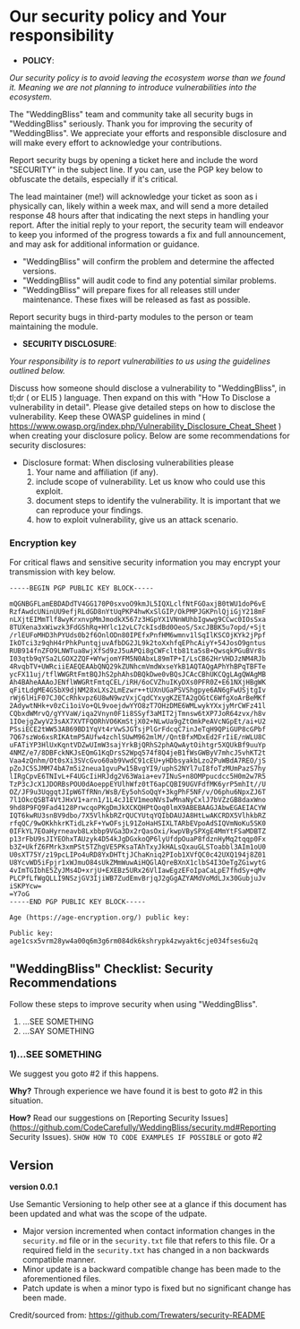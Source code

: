 # Our security policy and Your responsibility
- **POLICY**:

*Our security policy is to avoid leaving the ecosystem worse than we found it. 
Meaning we are not planning to introduce vulnerabilities into the ecosystem.*

The "WeddingBliss" team and community take all security bugs in "WeddingBliss" seriously. 
Thank you for improving the security of "WeddingBliss". 
We appreciate your efforts and responsible disclosure and will make every effort to acknowledge your 
contributions.

Report security bugs by opening a ticket here and include the word "SECURITY" in the subject line.
If you can, use the PGP key below to obfuscate the details, especially if it's critical.

The lead maintainer (me!) will acknowledge your ticket as soon as i physically can, likely within a week max, 
and will send a more detailed response 48 hours after that indicating the next steps in 
handling your report. After the initial reply to your report, 
the security team will endeavor to keep you informed of the progress towards a fix and 
full announcement, and may ask for additional information or guidance.

- "WeddingBliss" will confirm the problem and determine the affected versions.
- "WeddingBliss" will audit code to find any potential similar problems.
- "WeddingBliss" will prepare fixes for all releases still under maintenance. These fixes will be released as fast as possible.

Report security bugs in third-party modules to the person or team maintaining the module.

- **SECURITY DISCLOSURE**:

*Your responsibility is to report vulnerabilities to us using the guidelines outlined below.*

Discuss how someone should disclose a vulnerability to "WeddingBliss", in tl;dr ( or ELI5 )
language. Then expand on this with "How To Disclose a vulnerability in detail".
Please give detailed steps on how to disclose the vulnerability.
Keep these OWASP guidelines in mind
( https://www.owasp.org/index.php/Vulnerability_Disclosure_Cheat_Sheet ) 
when creating your disclosure policy. Below are some recommendations for security disclosures:


- Disclosure format: When disclosing vulnerabilities please 
  1. Your name and affiliation (if any).
  2. include scope of vulnerability. Let us know who could use this exploit.
  3. document steps to identify the vulnerability. It is important that we can reproduce your findings. 
  4. how to exploit vulnerability, give us an attack scenario.

### Encryption key 
For critical flaws and sensitive security information you may encrypt your transmission with key below.
```
-----BEGIN PGP PUBLIC KEY BLOCK-----

mQGNBGFLamEBDADdTV4GG170P0sxvoO9kmJL5IQXLclfNtFGOaxjB0tWU1doP6vE
RzfAwdcUNinUU9efjRLdGD8nYtUqPKP4hwKxSlGIP/OkPMPJGKPnlQjiGjY218mF
nLXjtEIMmTlf8wyKrxnvpMmJmodkX567z3HGpYX1VNnWUhbIgwwg9CCwc0IOsSxa
8TUXena3xWiwzk3FdGShRq+HYlc12vLC7ckIsdBd0OeoS/SxcJBBK5u7opd/+Sjt
/rlEUFoMHD3hPYUds0b2f6OnlODn80IPEfxPnfHM6wmnv1lSqIlKSCOjKYk2jPpf
IkOTci3z9qhH4rPhkPuntqjuvAfbDG2JL9k2toXxhfqEPhcAiyY+54JosO9gntus
RUB914fnZFO9LNWTua8wjXfSd9zJ5uAPQi8gCWFcltb81ta5sB+QwsqkPGuBVr8s
I03qtb9qYSa2LGOX2ZQF+WYwjomYFM5N0AbxL89mTP+I/LsCB62HrVHDJzNM4RJb
4RvqbTV+UWRciiEAEQEAAbQNQ29kZUNhcmVmdWxseYkB1AQTAQgAPhYhBPqTBFTe
ycFX11uj/tflWWGRtFmtBQJhS2phAhsDBQkDwe0vBQsJCAcCBhUKCQgLAgQWAgMB
Ah4BAheAAAoJENflWWGRtFmtqCEL/iRH/6oCVZhuIKyDXs0PFR0Z+E61NXjHBgWK
qFitLdgME4GSbX9djNM28xLXs2LmEzwr++tUXnUGaPSVShgpye6AN6gFwUSjtgIv
rWj6lHiF07CJ0CcRhkvpz6U8wN9wzVxjCqdCYxygKZETA2gOGtC6WfgXoArBeMKf
2AdywtNHk+v0zCi1oiVo+QL9voejdwYYO8zT7OHzDME6WMLwykYXxjyMrCWFz41l
CQbxdWMrvQ/gYYVaW/iqa2Vnyn0F1i8SSyf3aMIT2jTmnsw6tXP7JoR64zvx/h8v
1IOejgZwyV23sAX7XVTFQORhVO6KmStjX02+NLwUa9gZtOmkPeAVcNGpEt/ai+U2
PSsiECE2tWW53AB69BD1YqVt4rVwSJGTsjPlGrFdcqC7inJeTqH9QPiGUP8cGPbf
7Q67szWo6xsRIKAtmP5AUfw4zchlSUwM962mlM//QntBfxMDxEd2FrIiE/nWLU8C
uFATiYP3HlUxKqntVDZwUImW3sajYrkBjQRhS2phAQwAytOihtgr5XQUkBf9uuYp
4NMZ/e7/8DBFckNKJsEQmG1KqDrsS2Wpq574f8Q4jeB1fWsGWByV7mhcJ5vhKT2t
Vaa4zQnhm/Ot0sXi3SVcGvo60ab9VwdC91cEU+yHDbsyakbLzo2PuWBdA7REO/jS
pZoJC5SJMM74bA7m5i2neua1gvuPw15BvgYI9/uphS2NYl7uI8foTzMUmPazS7hy
lIRgCpvE6TNIvL+F4UGcIiHRJdg2V63Waia+ev7INuS+n8OMPpucdcc5H0m2w7R5
TzP3cJcX1JDORBsPOU0dAoeppEYUlhWfz0tT6apCQBI9UGVFdfMK6yrP5mhIt//U
OZ/JF9u3UqgqtJIpW6TfRNn/WsB/Ey5ohSoQqY+3kgPhF5NF/v/O6phu6NpxZJ6T
7l1OkcQSBT4VtJHxV1+arn1/1L4cJ1EV1meoNVsIwMnaNyCxlJ7bVZzGB8daxWno
9hd8P9FQ9Fad4128PrwcqoPKgDmJkXCKQHPtQoq0lmX9ABEBAAGJAbwEGAEIACYW
IQT6kwRU3snBV9dbo/7X5VlhkbRZrQUCYUtqYQIbDAUJA8HtLwAKCRDX5VlhkbRZ
rfqQC/9wOKkhkrKTidLzkF+YwOFsjL91ZoHaHSIXLTARbEVpoAdSIQVmNoKu5SK0
0IFkYL7EOaHyrneavb8Lxbbp9VGa3Dx2rQasOxi/kwpVBySPXgE4MmYtFSaMDBTZ
p13rFbU9sJIYEOhxTAUzyk4D54kJgDGxkoQP6lyUfdpOuaP8fdznHyMq2tqqp0Fx
b3Z+UkfZ6FMrk3xmPSt5TZhgVE5PKsaTAhTxyJkHALsQxauGLSToabbl3AIm1oU0
U0sXT75Y/z19pcLIPo4uRD8YxDHTtjJChaKniq2PIob1XVfQC0c42UXQ194j8Z01
U8YcvWD5iFpjr1xWJmuO84sUkZMmWuwAiHQGlAQreBXnX1clbS4I3OeTgZGiwytG
4vImTGIbhE5ZyJMs4D+xrjU+EXEBz5URx26VlIawEgzEFoIpaCaLpE7fhdSy+qMv
PLCPfLfWgQLLI9NSzjGV3IjiWB7ZudEmvBrjqJ2gGgAZYAMdVoMdLJx30GubjuJv
iSKPYcw=
=Y7oG
-----END PGP PUBLIC KEY BLOCK-----

```


```
Age (https://age-encryption.org/) public key:

Public key: age1csx5vrm28yw4a00q6m3g6rm084dk6kshrypk4zwyakt6cje034fses6u2q

```


## "WeddingBliss" Checklist: Security Recommendations
Follow these steps to improve security when using "WeddingBliss".
1. ...SEE SOMETHING
2. ...SAY SOMETHING

### 1)...SEE SOMETHING
We suggest you goto #2 if this happens.

**Why?**
Through experience we have found it is best to goto #2 in this situation.

**How?**
Read our suggestions on [Reporting Security Issues](https://github.com/CodeCarefully/WeddingBliss/security.md#Reporting Security Issues).
`SHOW HOW TO CODE EXAMPLES IF POSSIBLE`
or goto #2

## Version
**version 0.0.1**

Use Semantic Versioning to help other see at a glance if this document has been updated and what was the scope of the udpate.

- Major version incremented when contact information changes in the `security.md` file or in the `security.txt` file that refers to this file. Or a required field in the `security.txt` has changed in a non backwards compatible manner.
- Minor update is a backward compatible change has been made to the aforementioned files.
- Patch update is when a minor typo is fixed but no significant change has been made.



Credit/sourced from: https://github.com/Trewaters/security-README